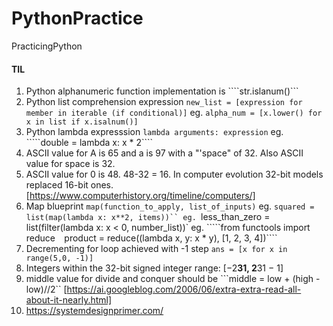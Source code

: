 # PythonPractice
PracticingPython


#### TIL
1. Python alphanumeric function implementation is ````str.islanum()```
2. Python list comprehension expression ````new_list = [expression for member in iterable (if conditional)]````
eg. ````alpha_num = [x.lower() for x in list if x.isalnum()]````
3. Python lambda expresssion ````lambda arguments: expression````
eg. `````double = lambda x: x * 2````
4. ASCII value for A is 65 and a is 97 with a "'space" of 32. Also ASCII value for space is 32.
5. ASCII value for 0 is 48. 48-32 = 16. In computer evolution 32-bit models replaced 16-bit ones. [https://www.computerhistory.org/timeline/computers/]
6. Map blueprint ```map(function_to_apply, list_of_inputs)```
eg. ````squared = list(map(lambda x: x**2, items))``
eg. ````less_than_zero = list(filter(lambda x: x < 0, number_list))`
eg. `````from functools import reduce```` 
````product = reduce((lambda x, y: x * y), [1, 2, 3, 4])````
7. Decrementing for loop achieved with -1 step ````ans = [x for x in range(5,0, -1)]````
8. Integers within the 32-bit signed integer range: [−2**31,  2**31 − 1]
9. middle value for divide and conquer should be ```middle = low + (high - low)//2`` [https://ai.googleblog.com/2006/06/extra-extra-read-all-about-it-nearly.html]
10. https://systemdesignprimer.com/
